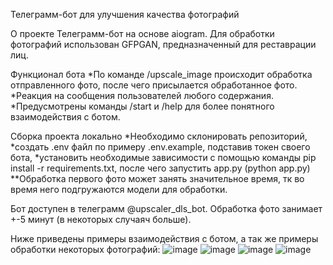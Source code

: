   Телеграмм-бот для улучшения качества фотографий
  
О проекте
Телеграмм-бот на основе aiogram. Для обработки фотографий использован GFPGAN, предназначенный для реставрации лиц.

Функционал бота
*По команде /upscale_image происходит обработка отправленного фото, после чего присылается обработанное фото.
*Реакция на сообщения пользователей любого содержания.
*Предусмотрены команды /start и /help для более понятного взаимодействия с ботом.

Сборка проекта локально
*Необходимо склонировать репозиторий,
*создать .env файл по примеру .env.example, подставив токен своего бота,
*установить необходимые зависимости с помощью команды pip install -r requirements.txt,
после чего запустить app.py (python app.py)
**Обработка первого фото может занять значительное время, тк во время него подгружаются модели для обработки.

Бот доступен в телеграмм @upscaler_dls_bot. Обработка фото занимает +-5 минут (в некоторых случаяч больше).

Ниже приведены примеры взаимодействия с ботом, а так же примеры обработки некоторых фотографий:
![image](https://github.com/Angelina-Varvashevich/project_bot/assets/90001649/24293f80-ea22-47df-99e5-3c8401475fcf)
![image](https://github.com/Angelina-Varvashevich/project_bot/assets/90001649/f8a5bb41-ea45-4f08-943a-3a9e0ccb8acd)
![image](https://github.com/Angelina-Varvashevich/project_bot/assets/90001649/e8fed40e-2568-42b2-b17c-e14523040857)
![image](https://github.com/Angelina-Varvashevich/project_bot/assets/90001649/3a2e708f-d3e2-4a3b-a21c-5065cbb79bab)



  
